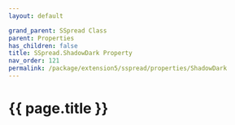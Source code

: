 ```yaml
---
layout: default

grand_parent: SSpread Class
parent: Properties
has_children: false
title: SSpread.ShadowDark Property
nav_order: 121
permalink: /package/extension5/sspread/properties/ShadowDark
---
```

# {{ page.title }}